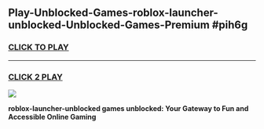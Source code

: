 
## Play-Unblocked-Games-roblox-launcher-unblocked-Unblocked-Games-Premium #pih6g
<h3>
<a href="https://premium.freeplayer.one?title=roblox-launcher-unblocked&ref=12M">CLICK TO PLAY</a></h3>
<hr>

<h3>
<a href="https://premium.freeplayer.one?title=roblox-launcher-unblocked&ref=12M">CLICK 2 PLAY</a>
  
</h3>

<a href="https://premium.freeplayer.one?title=roblox-launcher-unblocked&ref=12M"><img src="https://clearcache.store/games.png"></a>


**roblox-launcher-unblocked games unblocked: Your Gateway to Fun and Accessible Online Gaming**
